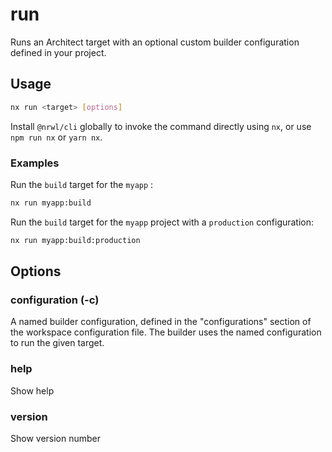 # run

Runs an Architect target with an optional custom builder configuration defined in your project.

## Usage

```bash
nx run <target> [options]
```

Install `@nrwl/cli` globally to invoke the command directly using `nx`, or use `npm run nx` or `yarn nx`.

### Examples

Run the `build` target for the `myapp` :

```bash
nx run myapp:build
```

Run the `build` target for the `myapp` project with a `production` configuration:

```bash
nx run myapp:build:production
```

## Options

### configuration (-c)

A named builder configuration, defined in the "configurations" section of the workspace configuration file. The builder uses the named configuration to run the given target.

### help

Show help

### version

Show version number
